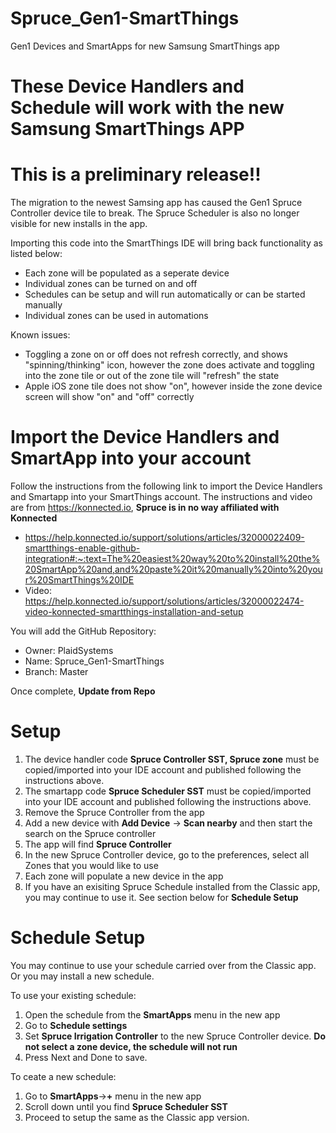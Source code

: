 # Spruce_Gen1-SmartThings
Gen1 Devices and SmartApps for new Samsung SmartThings app

# These Device Handlers and Schedule will work with the new Samsung SmartThings APP
# This is a preliminary release!!

The migration to the newest Samsing app has caused the Gen1 Spruce Controller device tile to break.
The Spruce Scheduler is also no longer visible for new installs in the app.

Importing this code into the SmartThings IDE will bring back functionality as listed below:
- Each zone will be populated as a seperate device
- Individual zones can be turned on and off
- Schedules can be setup and will run automatically or can be started manually
- Individual zones can be used in automations

Known issues:
- Toggling a zone on or off does not refresh correctly, and shows "spinning/thinking" icon, however the zone does activate and toggling into the zone tile or out of the zone tile will "refresh" the state
- Apple iOS zone tile does not show "on", however inside the zone device screen will show "on" and "off" correctly

# Import the Device Handlers and SmartApp into your account

Follow the instructions from the following link to import the Device Handlers and Smartapp into your SmartThings account. The instructions and video are from https://konnected.io, **Spruce is in no way affiliated with Konnected**
- https://help.konnected.io/support/solutions/articles/32000022409-smartthings-enable-github-integration#:~:text=The%20easiest%20way%20to%20install%20the%20SmartApp%20and,and%20paste%20it%20manually%20into%20your%20SmartThings%20IDE
- Video: https://help.konnected.io/support/solutions/articles/32000022474-video-konnected-smartthings-installation-and-setup

You will add the GitHub Repository:
- Owner: PlaidSystems
- Name: Spruce_Gen1-SmartThings
- Branch: Master

Once complete, **Update from Repo**

# Setup

1. The device handler code **Spruce Controller SST, Spruce zone** must be copied/imported into your IDE account and published following the instructions above.
2. The smartapp code **Spruce Scheduler SST** must be copied/imported into your IDE account and published following the instructions above.
3. Remove the Spruce Controller from the app
4. Add a new device with **Add Device** -> **Scan nearby** and then start the search on the Spruce controller
5. The app will find **Spruce Controller**
6. In the new Spruce Controller device, go to the preferences, select all Zones that you would like to use
7. Each zone will populate a new device in the app
8. If you have an exisiting Spruce Schedule installed from the Classic app, you may continue to use it. See section below for **Schedule Setup**

# Schedule Setup

You may continue to use your schedule carried over from the Classic app.  Or you may install a new schedule.

To use your existing schedule:
1. Open the schedule from the **SmartApps** menu in the new app
2. Go to **Schedule settings**
3. Set **Spruce Irrigation Controller** to the new Spruce Controller device.  **Do not select a zone device, the schedule will not run**
4. Press Next and Done to save.

To ceate a new schedule:
1. Go to **SmartApps**->**+** menu in the new app
2. Scroll down until you find **Spruce Scheduler SST**
3. Proceed to setup the same as the Classic app version.
